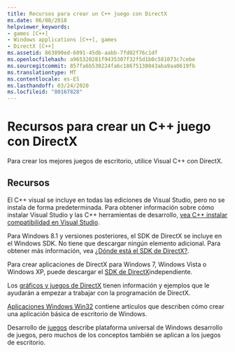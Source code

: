 ```yaml
---
title: Recursos para crear un C++ juego con DirectX
ms.date: 06/08/2018
helpviewer_keywords:
- games [C++]
- Windows applications [C++], games
- DirectX [C++]
ms.assetid: 863090ed-6091-45db-aabb-7fd02f76c1df
ms.openlocfilehash: a965320281f9435307f32f5d1b0c581073c7cebe
ms.sourcegitcommit: 857fa6b530224fa6c18675138043aba9aa0619fb
ms.translationtype: MT
ms.contentlocale: es-ES
ms.lasthandoff: 03/24/2020
ms.locfileid: "80167828"
---
```

# <a name="resources-for-creating-a-c-game-using-directx"></a>Recursos para crear un C++ juego con DirectX

Para crear los mejores juegos de escritorio, utilice Visual C++ con DirectX.

## <a name="resources"></a>Recursos

El C++ visual se incluye en todas las ediciones de Visual Studio, pero no se instala de forma predeterminada. Para obtener información sobre cómo instalar Visual Studio y las C++ herramientas de desarrollo, [vea C++ instalar compatibilidad en Visual Studio](../build/vscpp-step-0-installation.md).

Para Windows 8.1 y versiones posteriores, el SDK de DirectX se incluye en el Windows SDK. No tiene que descargar ningún elemento adicional. Para obtener más información, vea [¿Dónde está el SDK de DirectX?](/windows/win32/directx-sdk--august-2009-).

Para crear aplicaciones de DirectX para Windows 7, Windows Vista o Windows XP, puede descargar el [SDK de DirectX](https://www.microsoft.com/download/details.aspx?displaylang=en&id=6812)independiente.

Los [gráficos y juegos de DirectX](/windows/win32/directx) tienen información y ejemplos que le ayudarán a empezar a trabajar con la programación de DirectX.

[Aplicaciones Windows Win32](../windows/windows-desktop-applications-cpp.md) contiene artículos que describen cómo crear una aplicación básica de escritorio de Windows.

Desarrollo de [juegos](/windows/uwp/gaming/getting-started) describe plataforma universal de Windows desarrollo de juegos, pero muchos de los conceptos también se aplican a los juegos de escritorio.
